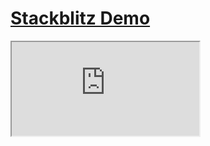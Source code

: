 # [Stackblitz Demo](https://stackblitz.com/edit/vue-bujcvu)

<iframe  class="v3-gmaps-demo" src="https://stackblitz.com/edit/vue-bujcvu?ctl=1&embed=1&hideExplorer=1&view=preview"></iframe>